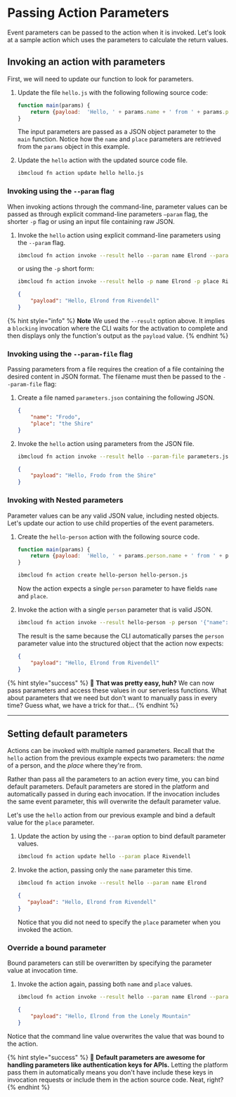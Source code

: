 <!--
#
# Licensed to the Apache Software Foundation (ASF) under one or more
# contributor license agreements.  See the NOTICE file distributed with
# this work for additional information regarding copyright ownership.
# The ASF licenses this file to You under the Apache License, Version 2.0
# (the "License"); you may not use this file except in compliance with
# the License.  You may obtain a copy of the License at
#
#     http://www.apache.org/licenses/LICENSE-2.0
#
# Unless required by applicable law or agreed to in writing, software
# distributed under the License is distributed on an "AS IS" BASIS,
# WITHOUT WARRANTIES OR CONDITIONS OF ANY KIND, either express or implied.
# See the License for the specific language governing permissions and
# limitations under the License.
#
-->

# Passing Action Parameters

Event parameters can be passed to the action when it is invoked. Let's look at a sample action which uses the parameters to calculate the return values.

## Invoking an action with parameters

First, we will need to update our function to look for parameters.

1. Update the file `hello.js` with the following following source code:

    ```javascript
    function main(params) {
        return {payload:  'Hello, ' + params.name + ' from ' + params.place};
    }
    ```

    The input parameters are passed as a JSON object parameter to the `main` function. Notice how the `name` and `place` parameters are retrieved from the `params` object in this example.

2. Update the `hello` action with the updated source code file.

    ```bash
    ibmcloud fn action update hello hello.js
    ```

### **Invoking using the `--param` flag**

When invoking actions through the command-line, parameter values can be passed as through explicit command-line parameters `—param` flag, the shorter `-p` flag or using an input file containing raw JSON.

1. Invoke the `hello` action using explicit command-line parameters using the `--param` flag.

    ```bash
    ibmcloud fn action invoke --result hello --param name Elrond --param place Rivendell
    ```

    or using the `-p` short form:

    ```bash
    ibmcloud fn action invoke --result hello -p name Elrond -p place Rivendell
    ```

    ```json
    {
        "payload": "Hello, Elrond from Rivendell"
    }
    ```

{% hint style="info" %}
**Note** We used the `--result` option above. It implies a `blocking` invocation where the CLI waits for the activation to complete and then displays only the function's output as the `payload` value.
{% endhint %}

### **Invoking using the `--param-file` flag**

Passing parameters from a file requires the creation of a file containing the desired content in JSON format. The filename must then be passed to the `--param-file` flag:

1. Create a file named `parameters.json` containing the following JSON.

    ```json
    {
        "name": "Frodo",
        "place": "the Shire"
    }
    ```

2. Invoke the `hello` action using parameters from the JSON file.

    ```bash
    ibmcloud fn action invoke --result hello --param-file parameters.json
    ```

    ```json
    {
        "payload": "Hello, Frodo from the Shire"
    }
    ```

### Invoking with Nested parameters

Parameter values can be any valid JSON value, including nested objects. Let's update our action to use child properties of the event parameters.

1. Create the `hello-person` action with the following source code.

    ```javascript
    function main(params) {
        return {payload:  'Hello, ' + params.person.name + ' from ' + params.person.place};
    }
    ```

    ```bash
    ibmcloud fn action create hello-person hello-person.js
    ```

    Now the action expects a single `person` parameter to have fields `name` and `place`.

2. Invoke the action with a single `person` parameter that is valid JSON.

   ```bash
   ibmcloud fn action invoke --result hello-person -p person '{"name": "Elrond", "place": "Rivendell"}'
   ```

   The result is the same because the CLI automatically parses the `person` parameter value into the structured object that the action now expects:

   ```json
   {
       "payload": "Hello, Elrond from Rivendell"
   }
   ```

{% hint style="success" %}
🎉 **That was pretty easy, huh?** We can now pass parameters and access these values in our serverless functions. What about parameters that we need but don't want to manually pass in every time? Guess what, we have a trick for that...
{% endhint %}

---

## Setting default parameters

Actions can be invoked with multiple named parameters. Recall that the `hello` action from the previous example expects two parameters: the _name_ of a person, and the _place_ where they're from.

Rather than pass all the parameters to an action every time, you can bind default parameters. Default parameters are stored in the platform and automatically passed in during each invocation. If the invocation includes the same event parameter, this will overwrite the default parameter value.

Let's use the `hello` action from our previous example and bind a default value for the `place` parameter.

1. Update the action by using the `--param` option to bind default parameter values.

    ```bash
    ibmcloud fn action update hello --param place Rivendell
    ```

2. Invoke the action, passing only the `name` parameter this time.

     ```bash
     ibmcloud fn action invoke --result hello --param name Elrond
     ```

     ```json
     {
        "payload": "Hello, Elrond from Rivendell"
     }
     ```

    Notice that you did not need to specify the `place` parameter when you invoked the action.

### Override a bound parameter

Bound parameters can still be overwritten by specifying the parameter value at invocation time.

1. Invoke the action again, passing both `name` and `place` values.

    ```bash
    ibmcloud fn action invoke --result hello --param name Elrond --param place "the Lonely Mountain"
    ```

    ```json
    {
        "payload": "Hello, Elrond from the Lonely Mountain"
    }
    ```

Notice that the command line value overwrites the value that was bound to the action.

{% hint style="success" %}
🎉 **Default parameters are awesome for handling parameters like authentication keys for APIs.** Letting the platform pass them in automatically means you don't have include these keys in invocation requests or include them in the action source code. Neat, right?
{% endhint %}
